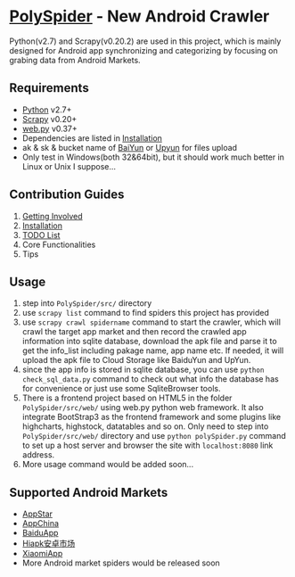 [PolySpider] - New Android Crawler
==========
Python(v2.7) and Scrapy(v0.20.2) are used in this project, which is mainly designed for Android app synchronizing and categorizing by focusing on grabing data from Android Markets.

## Requirements
*	[Python] v2.7+
*	[Scrapy] v0.20+
*	[web.py] v0.37+
*	Dependencies are listed in [Installation]
*	ak & sk & bucket name of [BaiYun] or [Upyun] for files upload
*	Only test in Windows(both 32&64bit), but it should work much better in Linux or Unix I suppose...

## Contribution Guides
1.	[Getting Involved]
2.	[Installation]
3.	[TODO List]
4.	Core Functionalities
5.	Tips

## Usage
1.	step into `PolySpider/src/` directory
2.	use `scrapy list` command to find spiders this project has provided
3.	use `scrapy crawl spidername` command to start the crawler, which will crawl the target app market and then record the  crawled app information into sqlite database, download the apk file and parse it to get the info_list including pakage name, app name etc. If needed, it will upload the apk file to Cloud Storage like BaiduYun and UpYun.
4.	since the app info is stored in sqlite database, you can use `python check_sql_data.py` command to check out what info the database has for convenience or just use some SqliteBrowser tools.
5.	There is a frontend project based on HTML5 in the folder `PolySpider/src/web/` using web.py python web framework. It also integrate BootStrap3 as the frontend framework and some plugins like highcharts, highstock, datatables and so on. Only need to step into `PolySpider/src/web/` directory and use `python polySpider.py` command to set up a host server and browser the site with `localhost:8080` link address.
6.	More usage command would be added soon...

## Supported Android Markets
*	[AppStar]
*	[AppChina]
*	[BaiduApp]
*	[Hiapk安卓市场]
*	[XiaomiApp]
*	More Android market spiders would be released soon



[AppStar]: http://www.appstar.com.cn/
[AppChina]: http://www.appchina.com/
[BaiduApp]: http://as.baidu.com/
[Hiapk安卓市场]: http://apk.hiapk.com/
[XiaomiApp]: http://app.xiaomi.com/

[Python]: http://www.python.org/
[Scrapy]: http://www.scrapy.org/
[web.py]: http://webpy.org/
[BaiYun]: http://developer.baidu.com
[Upyun]: https://www.upyun.com
[Getting Involved]: http://wh1100717.github.io/PolyTechDocs/docs/invovled/
[Installation]: http://wh1100717.github.io/PolyTechDocs/python/scrapy/installation/
[TODO List]: https://github.com/wh1100717/PolySpider/blob/master/TODO_LIST.md
[PolySpider]: https://github.com/wh1100717/PolySpider
